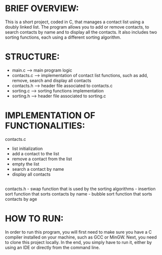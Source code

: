 # BRIEF OVERVIEW:
This is a short project, coded in C, that manages a contact list using a doubly linked list. The program allows you to add or remove contacts, to search contacts by name and to display all the contacts. It also includes two sorting functions, each using a different sorting algorithm. <br/>


# STRUCTURE:
- main.c --> main program logic
- contacts.c --> implementation of contact list functions, such as add, remove, search and display all contacts
- contacts.h --> header file associated to contacts.c
- sorting.c --> sorting functions implementation
- sorting.h --> header file associated to sorting.c


# IMPLEMENTATION OF FUNCTIONALITIES:
contacts.c
- list initialization 
- add a contact to the list
- remove a contact from the list
- empty the list
- search a contact by name
- display all contacts
<br/>
contacts.h
- swap function that is used by the sorting algorithms
- insertion sort function that sorts contacts by name
- bubble sort function that sorts contacts by age


# HOW TO RUN:
In order to run this program, you will first need to make sure you have a C compiler installed on your machine, such as GCC or MinGW. Next, you need to clone this project locally. In the end, you simply have to run it, either by using an IDE or directly from the command line. <br/>
